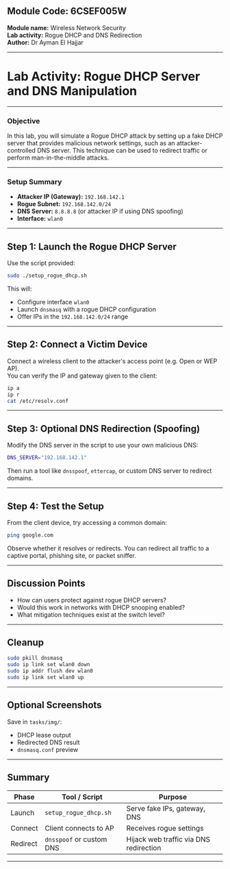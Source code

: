 
## Module Code: 6CSEF005W  
**Module name:** Wireless Network Security  
**Lab activity:** Rogue DHCP and DNS Redirection  
**Author:** Dr Ayman El Hajjar  

---

# Lab Activity: Rogue DHCP Server and DNS Manipulation

---

### Objective

In this lab, you will simulate a Rogue DHCP attack by setting up a fake DHCP server that provides malicious network settings, such as an attacker-controlled DNS server. This technique can be used to redirect traffic or perform man-in-the-middle attacks.

---

### Setup Summary

- **Attacker IP (Gateway):** `192.168.142.1`  
- **Rogue Subnet:** `192.168.142.0/24`  
- **DNS Server:** `8.8.8.8` (or attacker IP if using DNS spoofing)  
- **Interface:** `wlan0`

---

## Step 1: Launch the Rogue DHCP Server

Use the script provided:

```bash
sudo ./setup_rogue_dhcp.sh
```

This will:
- Configure interface `wlan0`
- Launch `dnsmasq` with a rogue DHCP configuration
- Offer IPs in the `192.168.142.0/24` range

---

## Step 2: Connect a Victim Device

Connect a wireless client to the attacker's access point (e.g. Open or WEP AP).  
You can verify the IP and gateway given to the client:

```bash
ip a
ip r
cat /etc/resolv.conf
```

---

## Step 3: Optional DNS Redirection (Spoofing)

Modify the DNS server in the script to use your own malicious DNS:

```bash
DNS_SERVER="192.168.142.1"
```

Then run a tool like `dnsspoof`, `ettercap`, or custom DNS server to redirect domains.

---

## Step 4: Test the Setup

From the client device, try accessing a common domain:

```bash
ping google.com
```

Observe whether it resolves or redirects. You can redirect all traffic to a captive portal, phishing site, or packet sniffer.

---

## Discussion Points

- How can users protect against rogue DHCP servers?
- Would this work in networks with DHCP snooping enabled?
- What mitigation techniques exist at the switch level?

---

## Cleanup

```bash
sudo pkill dnsmasq
sudo ip link set wlan0 down
sudo ip addr flush dev wlan0
sudo ip link set wlan0 up
```

---

## Optional Screenshots

Save in `tasks/img/`:
- DHCP lease output
- Redirected DNS result
- `dnsmasq.conf` preview

---

## Summary

| Phase     | Tool / Script            | Purpose                                 |
|-----------|--------------------------|-----------------------------------------|
| Launch    | `setup_rogue_dhcp.sh`    | Serve fake IPs, gateway, DNS            |
| Connect   | Client connects to AP    | Receives rogue settings                 |
| Redirect  | `dnsspoof` or custom DNS | Hijack web traffic via DNS redirection  |

---
